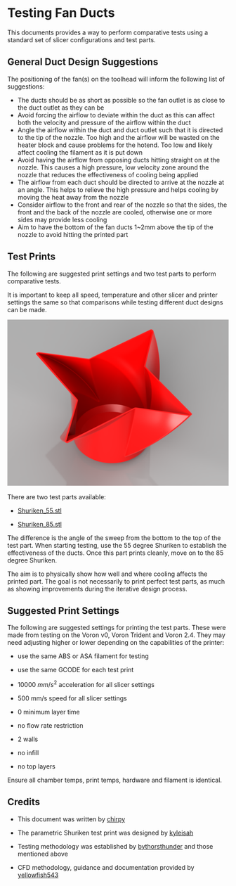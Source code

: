 # Testing Fan Ducts

This documents provides a way to perform comparative tests using a standard set of slicer configurations and test parts.

## General Duct Design Suggestions

The positioning of the fan(s) on the toolhead will inform the following list of suggestions:

- The ducts should be as short as possible so the fan outlet is as close to the duct outlet as they can be
- Avoid forcing the airflow to deviate within the duct as this can affect both the velocity and pressure of the airflow within the duct
- Angle the airflow within the duct and duct outlet such that it is directed to the tip of the nozzle. Too high and the airflow will be wasted on the heater block and cause problems for the hotend. Too low and likely affect cooling the filament as it is put down
- Avoid having the airflow from opposing ducts hitting straight on at the nozzle. This causes a high pressure, low velocity zone around the nozzle that reduces the effectiveness of cooling being applied
- The airflow from each duct should be directed to arrive at the nozzle at an angle. This helps to relieve the high pressure and helps cooling by moving the heat away from the nozzle
- Consider airflow to the front and rear of the nozzle so that the sides, the front and the back of the nozzle are cooled, otherwise one or more sides may provide less cooling
- Aim to have the bottom of the fan ducts 1~2mm above the tip of the nozzle to avoid hitting the printed part

## Test Prints

The following are suggested print settings and two test parts to perform comparative tests.

It is important to keep all speed, temperature and other slicer and printer settings the same so that comparisons while testing different duct designs can be made.

![](Shuriken.png)

There are two test parts available:

- [Shuriken_55.stl](Shuriken_55.stl)

- [Shuriken_85.stl](Shuriken_85.stl)

The difference is the angle of the sweep from the bottom to the top of the test part. When starting testing, use the 55 degree Shuriken to establish the effectiveness of the ducts. Once this part prints cleanly, move on to the 85 degree Shuriken.

The aim is to physically show how well and where cooling affects the printed part. The goal is not necessarily to print perfect test parts, as much as showing improvements during the iterative design process. 

## Suggested Print Settings

The following are suggested settings for printing the test parts. These were made from testing on the Voron v0, Voron Trident and Voron 2.4. They may need adjusting higher or lower depending on the capabilities of the printer:

- use the same ABS or ASA filament for testing

- use the same GCODE for each test print

- 10000 $mm/s^2$ acceleration for all slicer settings

- 500 mm/s speed for all slicer settings

- 0 minimum layer time

- no flow rate restriction

- 2 walls

- no infill

- no top layers

Ensure all chamber temps, print temps, hardware and filament is identical.

## Credits

- This document was written by [chirpy](https://github.com/chirpy2605/voron)

- The parametric Shuriken test print was designed by [kyleisah](https://github.com/kyleisah)

- Testing methodology was established by [bythorsthunder](https://github.com/bythorsthunder) and those mentioned above

- CFD methodology, guidance and documentation provided by [yellowfish543](https://github.com/yellowfish543)
